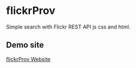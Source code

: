 # flickrProv
Simple search with Flickr REST API js css and html.

## Demo site
[flickrProv Website](http://flickrprov.frontendutvecklare.com/davidconfiq/)


